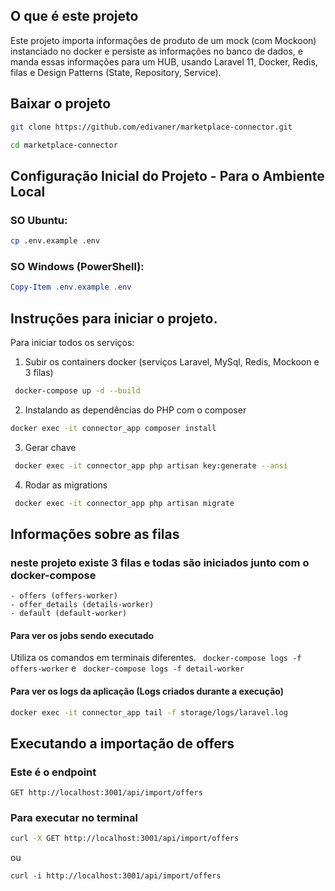 ## O que é este projeto
Este projeto importa informações de produto de um mock (com Mockoon) instanciado no docker e persiste as informações no banco de dados, e manda essas informações para um HUB, usando Laravel 11, Docker, Redis, filas e Design Patterns (State, Repository, Service).

## Baixar o projeto
```bash
git clone https://github.com/edivaner/marketplace-connector.git

cd marketplace-connector
```


## Configuração Inicial do Projeto - Para o Ambiente Local
### SO Ubuntu:
```bash
cp .env.example .env
```
### SO Windows (PowerShell):
```powershell
Copy-Item .env.example .env
```

## Instruções para iniciar o projeto.
Para iniciar todos os serviços: 

1. Subir os containers docker (serviços Laravel, MySql, Redis, Mockoon e 3 filas)
```bash
 docker-compose up -d --build 
 ```

2. Instalando as dependências do PHP com o composer
```bash
docker exec -it connector_app composer install
```  

3. Gerar chave 
```bash 
 docker exec -it connector_app php artisan key:generate --ansi 
 ```

4. Rodar as migrations
```bash
 docker exec -it connector_app php artisan migrate 
 ```

## Informações sobre as filas
### neste projeto existe 3 filas e todas são iniciados junto com o docker-compose
    - offers (offers-worker)
    - offer_details (details-worker)
    - default (default-worker)

#### Para ver os jobs sendo executado
Utiliza os comandos em terminais diferentes.
``` docker-compose logs -f offers-worker```
e
``` docker-compose logs -f detail-worker```

#### Para ver os logs da aplicação (Logs criados durante a execução)
```bash
docker exec -it connector_app tail -f storage/logs/laravel.log
```

## Executando a importação de offers
### Este é o endpoint 
```
GET http://localhost:3001/api/import/offers
```

### Para executar no terminal

```bash
curl -X GET http://localhost:3001/api/import/offers
```
ou 
``` 
curl -i http://localhost:3001/api/import/offers
```
